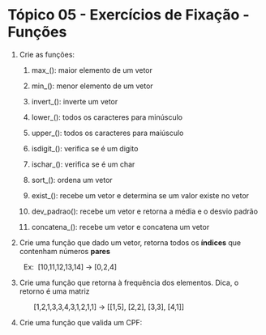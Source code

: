 # Tópico 05 - Exercícios de Fixação - Funções



1. Crie as funções:
   
   1. max_():
      maior elemento de um vetor
   
   2. min_():
      menor elemento de um vetor
   
   3. invert_():
      inverte um vetor
   
   4. lower_():
      todos os caracteres para minúsculo
   
   5. upper_():
      todos os caracteres para maiúsculo
   
   6. isdigit_():
      verifica se é um digito
   
   7. ischar_():
      verifica se é um char
   
   8. sort_():
      ordena um vetor
   
   9. exist_():
      recebe um vetor e determina se um valor existe no vetor
   
   10. dev_padrao():
       recebe um vetor e retorna a média e o desvio padrão
   
   11. concatena_():
       recebe um vetor e concatena um vetor

2. Crie uma função que dado um vetor, retorna todos os **índices** que contenham números **pares**

        Ex:  [10,11,12,13,14] -> [0,2,4]



3. Crie uma função que retorna à frequência dos elementos. Dica, o
   retorno é uma matriz
   
          [1,2,1,3,3,4,3,1,2,1,1] -> [[1,5], [2,2], [3,3], [4,1]]



4. Crie uma função que valida um CPF:
